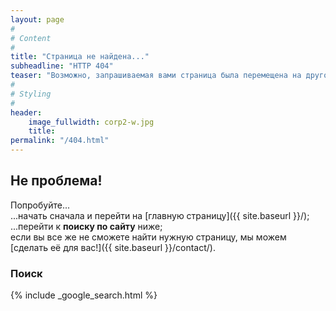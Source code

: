 ```yaml
---
layout: page
#
# Content
#
title: "Страница не найдена..."
subheadline: "HTTP 404"
teaser: "Возможно, запрашиваемая вами страница была перемещена на другой адрес или удалена, либо была опечатка в ссылке?"
#
# Styling
#
header: 
    image_fullwidth: corp2-w.jpg
    title:
permalink: "/404.html"
---
```

## Не проблема!

Попробуйте...   
...начать сначала и перейти на [главную страницу]({{ site.baseurl }}/);   
...перейти к **поиску по сайту** ниже;   
если вы все же не сможете найти нужную страницу, мы можем [сделать её для вас!]({{ site.baseurl }}/contact/).

### Поиск

{% include _google_search.html %}
